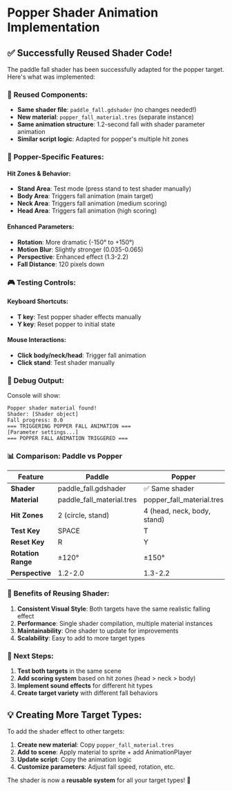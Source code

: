 # Popper Shader Animation Implementation

## ✅ Successfully Reused Shader Code!

The paddle fall shader has been successfully adapted for the popper target. Here's what was implemented:

### 🔄 **Reused Components:**
- **Same shader file**: `paddle_fall.gdshader` (no changes needed!)
- **New material**: `popper_fall_material.tres` (separate instance)
- **Same animation structure**: 1.2-second fall with shader parameter animation
- **Similar script logic**: Adapted for popper's multiple hit zones

### 🎯 **Popper-Specific Features:**

#### **Hit Zones & Behavior:**
- **Stand Area**: Test mode (press stand to test shader manually)
- **Body Area**: Triggers fall animation (main target)
- **Neck Area**: Triggers fall animation (medium scoring)
- **Head Area**: Triggers fall animation (high scoring)

#### **Enhanced Parameters:**
- **Rotation**: More dramatic (-150° to +150°)
- **Motion Blur**: Slightly stronger (0.035-0.065)
- **Perspective**: Enhanced effect (1.3-2.2)
- **Fall Distance**: 120 pixels down

### 🎮 **Testing Controls:**

#### **Keyboard Shortcuts:**
- **T key**: Test popper shader effects manually
- **Y key**: Reset popper to initial state

#### **Mouse Interactions:**
- **Click body/neck/head**: Trigger fall animation
- **Click stand**: Test shader manually

### 🔧 **Debug Output:**
Console will show:
```
Popper shader material found!
Shader: [Shader object]
Fall progress: 0.0
=== TRIGGERING POPPER FALL ANIMATION ===
[Parameter settings...]
=== POPPER FALL ANIMATION TRIGGERED ===
```

### 📊 **Comparison: Paddle vs Popper**

| Feature | Paddle | Popper |
|---------|--------|--------|
| **Shader** | paddle_fall.gdshader | ✅ Same shader |
| **Material** | paddle_fall_material.tres | popper_fall_material.tres |
| **Hit Zones** | 2 (circle, stand) | 4 (head, neck, body, stand) |
| **Test Key** | SPACE | T |
| **Reset Key** | R | Y |
| **Rotation Range** | ±120° | ±150° |
| **Perspective** | 1.2-2.0 | 1.3-2.2 |

### 🚀 **Benefits of Reusing Shader:**

1. **Consistent Visual Style**: Both targets have the same realistic falling effect
2. **Performance**: Single shader compilation, multiple material instances
3. **Maintainability**: One shader to update for improvements
4. **Scalability**: Easy to add to more target types

### 🎯 **Next Steps:**

1. **Test both targets** in the same scene
2. **Add scoring system** based on hit zones (head > neck > body)
3. **Implement sound effects** for different hit types
4. **Create target variety** with different fall behaviors

## 💡 **Creating More Target Types:**

To add the shader effect to other targets:
1. **Create new material**: Copy `popper_fall_material.tres`
2. **Add to scene**: Apply material to sprite + add AnimationPlayer
3. **Update script**: Copy the animation logic
4. **Customize parameters**: Adjust fall speed, rotation, etc.

The shader is now a **reusable system** for all your target types! 🎉

